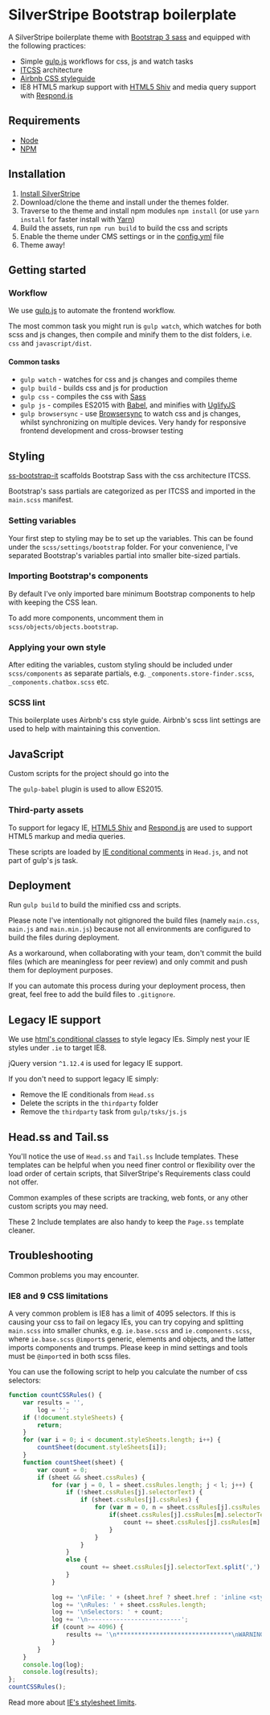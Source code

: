 SilverStripe Bootstrap boilerplate
==================================

A SilverStripe boilerplate theme with [Bootstrap 3 sass](https://github.com/twbs/bootstrap-sass) and equipped with the
following practices:

- Simple [gulp.js](http://gulpjs.com/) workflows for css, js and watch tasks 
- [ITCSS](https://www.xfive.co/blog/itcss-scalable-maintainable-css-architecture/) architecture
- [Airbnb CSS styleguide](https://github.com/airbnb/css) 
- IE8 HTML5 markup support with [HTML5 Shiv](https://github.com/aFarkas/html5shiv)
  and media query support with [Respond.js](https://github.com/scottjehl/Respond)

## Requirements

- [Node](https://nodejs.org/en/)
- [NPM](https://www.npmjs.com)

## Installation

1. [Install SilverStripe](https://docs.silverstripe.org/en/3.4/getting_started/installation/)
2. Download/clone the theme and install under the themes folder.
3. Traverse to the theme and install npm modules `npm install` 
   (or use `yarn install` for faster install with [Yarn](https://yarnpkg.com/))
4. Build the assets, run `npm run build` to build the css and scripts
5. Enable the theme under CMS settings or in the 
   [config.yml](https://docs.silverstripe.org/en/3.1/developer_guides/templates/themes/) file
6. Theme away!

## Getting started

### Workflow

We use [gulp.js](http://gulpjs.com/) to automate the frontend workflow.

The most common task you might run is `gulp watch`, which watches for both scss and js changes, then compile and minify 
them to the dist folders, i.e. `css` and `javascript/dist`.

#### Common tasks

- `gulp watch` - watches for css and js changes and compiles theme
- `gulp build` - builds css and js for production
- `gulp css` - compiles the css with [Sass](http://sass-lang.com/)
- `gulp js` - compiles ES2015 with [Babel](https://babeljs.io/), and minifies with [UglifyJS](https://github.com/mishoo/UglifyJS)
- `gulp browsersync` - use [Browsersync](https://www.browsersync.io/) to watch css and js changes, whilst synchronizing 
  on multiple devices. Very handy for responsive frontend development and cross-browser testing

## Styling

[ss-bootstrap-it](https://github.com/suhongyang/ss-bootstrap-it) scaffolds Bootstrap Sass 
with the css architecture ITCSS.

Bootstrap's sass partials are categorized as per ITCSS and imported in the `main.scss` manifest.

### Setting variables

Your first step to styling may be to set up the variables. This can be found under the `scss/settings/bootstrap` folder. 
For your convenience, I've separated Bootstrap's variables partial into smaller bite-sized partials.

### Importing Bootstrap's components

By default I've only imported bare minimum Bootstrap components to help with keeping the CSS lean.

To add more components, uncomment them in `scss/objects/objects.bootstrap`.

### Applying your own style

After editing the variables, custom styling should be included under `scss/components` as separate partials,
e.g. `_components.store-finder.scss`, `_components.chatbox.scss` etc.

### SCSS lint

This boilerplate uses Airbnb's css style guide. Airbnb's scss lint settings are used to help with maintaining this
convention. 

## JavaScript

Custom scripts for the project should go into the 

The `gulp-babel` plugin is used to allow ES2015.

### Third-party assets

To support for legacy IE, [HTML5 Shiv](https://github.com/aFarkas/html5shiv) and 
[Respond.js](https://github.com/scottjehl/Respond) are used to support HTML5 markup and media queries.

These scripts are loaded by [IE conditional comments](http://www.quirksmode.org/css/condcom.html) in `Head.js`, and not 
part of gulp's js task.

## Deployment

Run `gulp build` to build the minified css and scripts.

Please note I've intentionally not gitignored the build files (namely `main.css`, `main.js` and `main.min.js`) because 
not all environments are configured to build the files during deployment.

As a workaround, when collaborating with your team, don't commit the build files (which are meaningless for peer review)
and only commit and push them for deployment purposes.

If you can automate this process during your deployment process, then great, feel free to add the build files to 
`.gitignore`. 

## Legacy IE support

We use [html's conditional classes](http://www.paulirish.com/2008/conditional-stylesheets-vs-css-hacks-answer-neither/)
to style legacy IEs. Simply nest your IE styles under `.ie` to target IE8.

jQuery version `^1.12.4` is used for legacy IE support.

If you don't need to support legacy IE simply:
- Remove the IE conditionals from `Head.ss`
- Delete the scripts in the `thirdparty` folder
- Remove the `thirdparty` task from `gulp/tsks/js.js`

## Head.ss and Tail.ss

You'll notice the use of `Head.ss` and `Tail.ss` Include templates. These templates can be helpful when you need finer 
control or flexibility over the load order of certain scripts, that SilverStripe's Requirements class could not offer.

Common examples of these scripts are tracking, web fonts, or any other custom scripts you may need.

These 2 Include templates are also handy to keep the `Page.ss` template cleaner.

## Troubleshooting

Common problems you may encounter.

### IE8 and 9 CSS limitations

A very common problem is IE8 has a limit of 4095 selectors. If this is causing your css to fail on legacy IEs, you can 
try copying and splitting `main.scss` into smaller chunks, e.g. `ie.base.scss` and `ie.components.scss`, where 
`ie.base.scss` `@import`s generic, elements and objects, and the latter imports components and trumps. Please keep in
mind settings and tools must be `@import`ed in both scss files.

You can use the following script to help you calculate the number of css selectors:

```javascript
function countCSSRules() {
    var results = '',
        log = '';
    if (!document.styleSheets) {
        return;
    }
    for (var i = 0; i < document.styleSheets.length; i++) {
        countSheet(document.styleSheets[i]);
    }
    function countSheet(sheet) {
        var count = 0;
        if (sheet && sheet.cssRules) {
            for (var j = 0, l = sheet.cssRules.length; j < l; j++) {
                if (!sheet.cssRules[j].selectorText) {
                    if (sheet.cssRules[j].cssRules) {
                        for (var m = 0, n = sheet.cssRules[j].cssRules.length; m < n; m++) {
                            if(sheet.cssRules[j].cssRules[m].selectorText) {
                                count += sheet.cssRules[j].cssRules[m].selectorText.split(',').length;
                            }
                        }
                    }
                }
                else {
                    count += sheet.cssRules[j].selectorText.split(',').length;
                }
            }
 
            log += '\nFile: ' + (sheet.href ? sheet.href : 'inline <style> tag');
            log += '\nRules: ' + sheet.cssRules.length;
            log += '\nSelectors: ' + count;
            log += '\n--------------------------';
            if (count >= 4096) {
                results += '\n********************************\nWARNING:\n There are ' + count + ' CSS rules in the stylesheet ' + sheet.href + ' - IE will ignore the last ' + (count - 4096) + ' rules!\n';
            }
        }
    }
    console.log(log);
    console.log(results);
};
countCSSRules();
```

Read more about [IE's stylesheet limits](https://blogs.msdn.microsoft.com/ieinternals/2011/05/14/stylesheet-limits-in-internet-explorer/).
